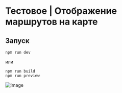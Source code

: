 # Тестовое | Отображение маршрутов на карте

## Запуск

```
npm run dev
```

или

```
npm run build
npm run preview
```

![Image](https://files.catbox.moe/gz1faf.png)
